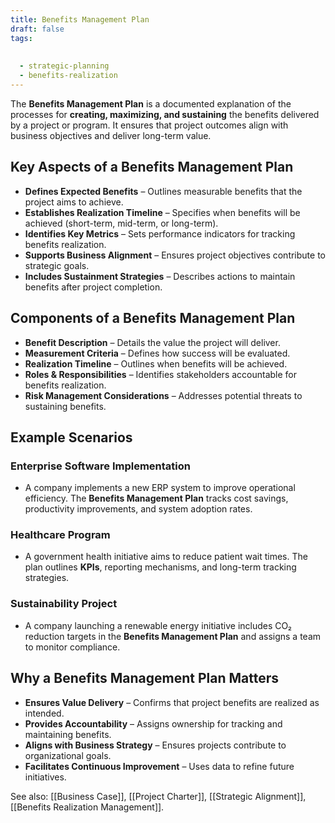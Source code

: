 ```yaml
---
title: Benefits Management Plan
draft: false
tags:
  
  
  - strategic-planning
  - benefits-realization
---
```


The **Benefits Management Plan** is a documented explanation of the processes for **creating, maximizing, and sustaining** the benefits delivered by a project or program. It ensures that project outcomes align with business objectives and deliver long-term value.

## Key Aspects of a Benefits Management Plan
- **Defines Expected Benefits** – Outlines measurable benefits that the project aims to achieve.
- **Establishes Realization Timeline** – Specifies when benefits will be achieved (short-term, mid-term, or long-term).
- **Identifies Key Metrics** – Sets performance indicators for tracking benefits realization.
- **Supports Business Alignment** – Ensures project objectives contribute to strategic goals.
- **Includes Sustainment Strategies** – Describes actions to maintain benefits after project completion.

## Components of a Benefits Management Plan
- **Benefit Description** – Details the value the project will deliver.
- **Measurement Criteria** – Defines how success will be evaluated.
- **Realization Timeline** – Outlines when benefits will be achieved.
- **Roles & Responsibilities** – Identifies stakeholders accountable for benefits realization.
- **Risk Management Considerations** – Addresses potential threats to sustaining benefits.

## Example Scenarios

### **Enterprise Software Implementation**
- A company implements a new ERP system to improve operational efficiency. The **Benefits Management Plan** tracks cost savings, productivity improvements, and system adoption rates.

### **Healthcare Program**
- A government health initiative aims to reduce patient wait times. The plan outlines **KPIs**, reporting mechanisms, and long-term tracking strategies.

### **Sustainability Project**
- A company launching a renewable energy initiative includes CO₂ reduction targets in the **Benefits Management Plan** and assigns a team to monitor compliance.

## Why a Benefits Management Plan Matters
- **Ensures Value Delivery** – Confirms that project benefits are realized as intended.
- **Provides Accountability** – Assigns ownership for tracking and maintaining benefits.
- **Aligns with Business Strategy** – Ensures projects contribute to organizational goals.
- **Facilitates Continuous Improvement** – Uses data to refine future initiatives.

See also: [[Business Case]], [[Project Charter]], [[Strategic Alignment]], [[Benefits Realization Management]].
